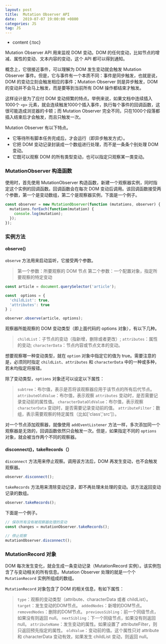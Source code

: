 ```yaml
---
layout: post
title:  Mutation Observer API
date:   2019-07-07 19:00:00 +0800
categories: JS
tag: JS
---
```


* content
{:toc}

Mutation Observer API 用来监视 DOM 变动。DOM 的任何变动，比如节点的增减、属性的变动、文本内容的变动，这个 API 都可以得到通知。

概念上，它很接近事件，可以理解为 DOM 发生变动就会触发 Mutation Observer 事件。但是，它与事件有一个本质不同：事件是同步触发，也就是说，DOM 的变动立刻会触发相应的事件；Mutation Observer 则是异步触发，DOM 的变动并不会马上触发，而是要等到当前所有 DOM 操作都结束才触发。

这样设计是为了应付 DOM 变动频繁的特点。举例来说，如果文档中连续插入1000个 `<p>` 元素，就会连续触发1000个插入事件，执行每个事件的回调函数，这很可能造成浏览器的卡顿；而 Mutation Observer 完全不同，只在1000个段落都插入结束后才会触发，而且只触发一次。

Mutation Observer 有以下特点。

- 它等待所有脚本任务完成后，才会运行（即异步触发方式）。
- 它把 DOM 变动记录封装成一个数组进行处理，而不是一条条个别处理 DOM 变动。
- 它既可以观察 DOM 的所有类型变动，也可以指定只观察某一类变动。

### MutationObserver 构造函数

使用时，首先使用 MutationObserver 构造函数，新建一个观察器实例，同时指定这个实例的回调函数。回调函数会在每次 DOM 变动后调用。该回调函数接受两个参数，第一个是变动数组，第二个是观察器实例，下面是一个例子。

```js
const observer = new MutationObserver(function (mutations, observer) {
  mutations.forEach(function(mutation) {
    console.log(mutation);
  });
});
```

### 实例方法

#### observe()

`observe` 方法用来启动监听，它接受两个参数。

>第一个参数：所要观察的 DOM 节点
>第二个参数：一个配置对象，指定所要观察的特定变动

```js
const article = document.querySelector('article');

const  options = {
  'childList': true,
  'attributes': true
} ;

observer.observe(article, options);
```

观察器所能观察的 DOM 变动类型（即上面代码的 options 对象），有以下几种。

>`childList`：子节点的变动（指新增，删除或者更改）;
>`attributes`：属性的变动;
>`characterData`：节点内容或节点文本的变动。

想要观察哪一种变动类型，就在 `option` 对象中指定它的值为 true。需要注意的是，必须同时指定 `childList`、`attributes` 和 `characterData` 中的一种或多种，若未均指定将报错。

除了变动类型，`options` 对象还可以设定以下属性：

>`subtree`：布尔值，表示是否将该观察器应用于该节点的所有后代节点。
>`attributeOldValue`：布尔值，表示观察 `attributes` 变动时，是否需要记录变动前的属性值。
>`characterDataOldValue`：布尔值，表示观察 `characterData` 变动时，是否需要记录变动前的值。
>`attributeFilter`：数组，表示需要观察的特定属性（比如['class','src']）。

对一个节点添加观察器，就像使用 `addEventListener` 方法一样，多次添加同一个观察器是无效的，回调函数依然只会触发一次。但是，如果指定不同的 `options` 对象，就会被当作两个不同的观察器。

#### disconnect()，takeRecords（）

`disconnect` 方法用来停止观察。调用该方法后，DOM 再发生变动，也不会触发观察器。

```js
observer.disconnect();
```

`takeRecords` 方法用来清除变动记录，即不再处理未处理的变动。该方法返回变动记录的数组。

```js
observer.takeRecords();
```

下面是一个例子。

```js
// 保存所有没有被观察器处理的变动
const changes = mutationObserver.takeRecords();

// 停止观察
mutationObserver.disconnect();
```

### MutationRecord 对象

DOM 每次发生变化，就会生成一条变动记录（MutationRecord 实例）。该实例包含了与变动相关的所有信息。Mutation Observer 处理的就是一个个 `MutationRecord` 实例所组成的数组。

`MutationRecord` 对象包含了 DOM 的相关信息，有如下属性：

>`type`：观察的变动类型（attribute、characterData 或者 childList）。
>`target`：发生变动的DOM节点。
>`addedNodes`：新增的DOM节点。
>`removedNodes`：删除的DOM节点。
>`previousSibling`：前一个同级节点，如果没有则返回 null。
>`nextSibling`：下一个同级节点，如果没有则返回 null。
>`attributeName`：发生变动的属性。如果设置了 attributeFilter，则只返回预先指定的属性。
>`oldValue`：变动前的值。这个属性只对 attribute 和 characterData 变动有效，如果发生 childList 变动，则返回 null。